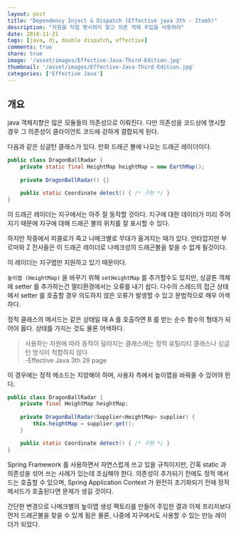 ```yaml
---
layout: post
title: "Dependency Inject & Dispatch (Effective java 3th - Item5)"
description: "자원을 직접 명시하지 말고 의존 객체 주입을 사용하라"
date: 2018-11-21
tags: [java, di, double dispatch, effective]
comments: true
share: true
image: '/asset/images/Effective-Java-Third-Edition.jpg'
thumbnail: '/asset/images/Effective-Java-Third-Edition.jpg'
categories: ['Effective Java']
---
```


## 개요

java 객체지향은 많은 모듈들의 의존성으로 이뤄진다. 다만 의존성을 코드상에 명시할 경우 그 의존성이 클라이언트 코드에 강하게 결합되게 된다.

다음과 같은 싱글턴 클래스가 있다. 만화 드래곤 볼에 나오는 드래곤 레이더이다.

```java
public class DragonBallRadar {
    private static final HeightMap heightMap = new EarthMap();
    
    private DragonBallRadar() {}

    public static Coordinate detect() { /* 구현 */ }
}
```

이 드래곤 레이더는 지구에서는 아주 잘 동작할 것이다. 지구에 대한 데이터가 미리 주어지기 때문에 지구에 대해 드래곤 볼의 위치를 잘 표시할 수 있다.

하지만 작중에서 피콜로가 죽고 나메크별로 무대가 옮겨지는 때가 있다. 안타깝지만 부르마와 Z 전사들은 이 드래곤 레이더로 나메크성의 드래곤볼을 찾을 수 없게 될것이다.

이 레이더는 지구맵만 지원하고 있기 때문이다.

`높이맵 (HeightMap)` 을 바꾸기 위해 `setHeightMap` 를 추가할수도 있지만, 싱글톤 객체에 setter 를 추가하는건 멀티환경에서는 오류를 내기 쉽다. 
다수의 스레드의 접근 상태에서 setter 를 호출할 경우 의도하지 않은 오류가 발생할 수 있고 문법적으로 매우 어색하다.

정적 클래스의 메서드는 같은 상태일 때 A 를 호출하면 B 를 받는 순수 함수의 형태가 되어야 옳다. 상태를 가지는 것도 물론 어색하다.

> 사용하는 자원에 따라 동작이 달라지는 클래스에는 정적 유틸리티 클래스나 싱글턴 방식이 적합하지 않다<br/>-Effective Java 3th 29 page

이 경우에는 정적 메소드는 지양해야 하며, 사용자 측에서 높이맵을 바꿔줄 수 있어야 한다.

```java
public class DragonBallRadar {
    private final HeightMap heightMap;
    
    private DragonBallRadar(Supplier<HeightMap> supplier) {
        this.heightMap = supplier.get();
    }

    public static Coordinate detect() { /* 구현 */ }
}
```

Spring Framework 를 사용하면서 자연스럽게 쓰고 있을 규칙이지만, 간혹 static 과 의존성을 섞어 쓰는 사례가 있는데 조심해야 한다. 의존성이 추가되기 전에도 정적 메서드는 호출할 수 있으며, Spring Application Context 가 완전히 초기화되기 전에 정적 메서드가 호출된다면 문제가 생길 것이다.

간단한 변경으로 나메크별의 높이맵 생성 팩토리를 만들어 주입한 결과 이제 프리저보다 먼저 드래곤볼을 찾을 수 있게 됨은 물론, 나중에 지구에서도 사용할 수 있는 만능 레이더가 되었다.